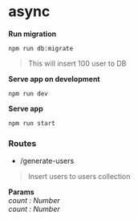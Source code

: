 # async
 
**Run migration**

`npm run db:migrate`

> This will insert 100 user to DB

**Serve app on development**

`npm run dev`

**Serve app**

`npm run start`

### Routes

- /generate-users
> Insert users to users collection

**Params**  
*count : Number*  
*count : Number*  
